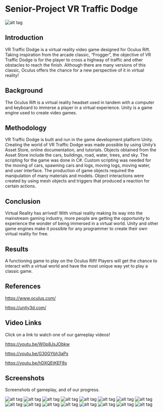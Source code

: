 # Senior-Project   VR Traffic Dodge

![alt tag](https://github.com/karledler/Senior-Project/blob/master/Screenshots/SeniorProjectPoster.png)

## Introduction

VR Traffic Dodge is a virtual reality video game designed for Oculus Rift. Taking inspiration from the arcade classic, “Frogger”, the objective of VR Traffic Dodge is for the player to cross a highway of traffic and other obstacles to reach the finish. Although there are many versions of this classic, Oculus offers the chance for a new perspective of it in virtual reality!

## Background

The Oculus Rift is a virtual reality headset used in tandem with a computer and keyboard to immerse a player in a virtual experience. Unity is a game engine used to create video games.

## Methodology

VR Traffic Dodge is built and run in the game development platform Unity. Creating the world of VR Traffic Dodge was made possible by using Unity’s Asset Store, online documentation, and tutorials. Objects obtained from the Asset Store include the cars, buildings, road, water, trees, and sky. The scripting for the game was done in C#. Custom scripting was needed for the moving of cars, spawning cars and logs, moving logs, moving water, and user interface. The production of game objects required the manipulation of many materials and models. Object interactions were created by using mesh objects and triggers that produced a reaction for certain actions.

## Conclusion

Virtual Reality has arrived! With virtual reality making its way into the mainstream gaming industry, more people are getting the opportunity to experience the wonder of being immersed in a virtual world. Unity and other game engines make it possible for any programmer to create their own virtual reality for free. 

## Results

A functioning game to play on the Oculus Rift! Players will get the chance to interact with a virtual world and have the most unique way yet to play a classic game.

## References

https://www.oculus.com/

https://unity3d.com/

## Video Links

Click on a link to watch one of our gameplay videos!

https://youtu.be/W0p8JsJObkw

https://youtu.be/G30GYbh3aPs

https://youtu.be/hDXQEtKEF8s

## Screenshots

Screenshots of gameplay, and of our progress.

![alt tag](https://github.com/karledler/Senior-Project/blob/master/Screenshots/Buildings.png)
![alt tag](https://github.com/karledler/Senior-Project/blob/master/Screenshots/Campco.png)
![alt tag](https://github.com/karledler/Senior-Project/blob/master/Screenshots/Car.png)
![alt tag](https://github.com/karledler/Senior-Project/blob/master/Screenshots/Car2.png)
![alt tag](https://github.com/karledler/Senior-Project/blob/master/Screenshots/CarProgress.png)
![alt tag](https://github.com/karledler/Senior-Project/blob/master/Screenshots/EarlyMap.png)
![alt tag](https://github.com/karledler/Senior-Project/blob/master/Screenshots/EarlyMapProgress.png)
![alt tag](https://github.com/karledler/Senior-Project/blob/master/Screenshots/EarlyMapProgress2.png)
![alt tag](https://github.com/karledler/Senior-Project/blob/master/Screenshots/FinalMap.png)
![alt tag](https://github.com/karledler/Senior-Project/blob/master/Screenshots/Gameplay.png)
![alt tag](https://github.com/karledler/Senior-Project/blob/master/Screenshots/Gameplay2.png)
![alt tag](https://github.com/karledler/Senior-Project/blob/master/Screenshots/Gameplay3.png)
![alt tag](https://github.com/karledler/Senior-Project/blob/master/Screenshots/Gulliftys.png)
![alt tag](https://github.com/karledler/Senior-Project/blob/master/Screenshots/MapAerial.png)
![alt tag](https://github.com/karledler/Senior-Project/blob/master/Screenshots/MovingCar.png)
![alt tag](https://github.com/karledler/Senior-Project/blob/master/Screenshots/RiverProgress.png)
